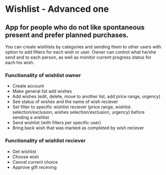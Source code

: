 # Wishlist - Advanced one

## App for people who do not like spontaneous present and prefer planned purchases.

You can create wishlists by categories and sending them to other users with option to add filters for each wish or user. Owner can control what he/she send and to each person, as well as monitor current progress status for each his wish.

### Functionality of wishlist owner

- Create account
- Make general list add wishes
- Add wishes (edit, delete, move to another list, add price range, urgency)
- See status of wishes and the name of wish reciever
- Set filter to specific wishlist reciever (price range, wishlist selection/exclusion, wishes selection/exclusion, urgency) before sending a wishlist
- Send wishlist (with filters per specific user)
- Bring back wish that was marked as completed by wish reciever

### Functionality of wishlist reciever

- Get wishlist
- Choose wish
- Cancel current choice
- Approve gift receving
